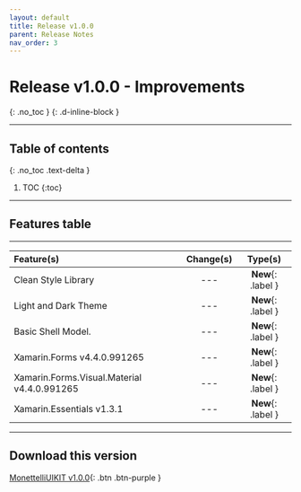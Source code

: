 ```yaml
---
layout: default
title: Release v1.0.0
parent: Release Notes
nav_order: 3
---
```


# Release v1.0.0 - Improvements
{: .no_toc }
{: .d-inline-block }

---
## Table of contents
{: .no_toc .text-delta }

1. TOC
{:toc}

---

## Features table

---

| Feature(s)         | Change(s)         | Type(s)             |
|:----------------|:---------------------:|:-------------------:|
| Clean Style Library  |   ---           |  **New**{: .label } |
| Light and Dark Theme |   ---           |  **New**{: .label } |
| Basic Shell Model.   |   ---           |  **New**{: .label } |
| Xamarin.Forms v4.4.0.991265 | ---      |  **New**{: .label } |
| Xamarin.Forms.Visual.Material v4.4.0.991265 |     ---   |  **New**{: .label }  |
| Xamarin.Essentials v1.3.1                   |     ---   |  **New**{: .label }  |

---

## Download this version

[MonettelliUIKIT v1.0.0](https://github.com/danielmonettelli/MonettelliUIKIT/releases/tag/release-1.0){: .btn .btn-purple }
